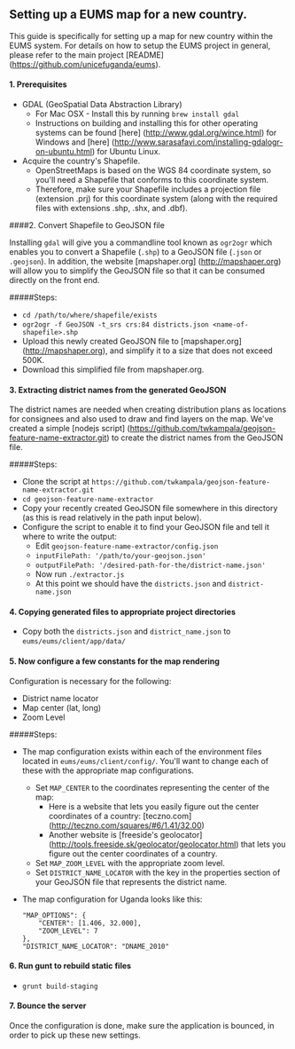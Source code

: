 Setting up a EUMS map for a new country.
---

This guide is specifically for setting up a map for new country within the EUMS system. For details on how to setup the EUMS project in general, please refer to the main project [README] (https://github.com/unicefuganda/eums).

#### 1. Prerequisites

* GDAL (GeoSpatial Data Abstraction Library)
	* For Mac OSX - Install this by running `brew install gdal`
	* Instructions on building and installing this for other operating systems can be found [here] (http://www.gdal.org/wince.html) for Windows  and [here] (http://www.sarasafavi.com/installing-gdalogr-on-ubuntu.html) for Ubuntu Linux.
* Acquire the country's Shapefile. 
	* OpenStreetMaps is based on the WGS 84 coordinate system, so you'll need a Shapefile that conforms to this coordinate system. 
	* Therefore, make sure your Shapefile includes a projection file (extension .prj) for this coordinate system (along with the required files with extensions .shp, .shx, and .dbf).


####2. Convert Shapefile to GeoJSON file

Installing `gdal` will give you a commandline tool known as `ogr2ogr` which enables you to convert a Shapefile (`.shp`) to a GeoJSON file (`.json` or `.geojson`). In addition, the website [mapshaper.org] (http://mapshaper.org) will allow you to simplify the GeoJSON file so that it can be consumed directly on the front end.

#####Steps:

* `cd /path/to/where/shapefile/exists`
* `ogr2ogr -f GeoJSON -t_srs crs:84 districts.json <name-of-shapefile>.shp`
* Upload this newly created GeoJSON file to [mapshaper.org] (http://mapshaper.org), and simplify it to a size that does not exceed 500K.
* Download this simplified file from mapshaper.org.

#### 3. Extracting district names from the generated GeoJSON

The district names are needed when creating distribution plans as locations for consignees and also used to draw and find layers on the map. We've created a simple [nodejs script] (https://github.com/twkampala/geojson-feature-name-extractor.git) to create the district names from the GeoJSON file.

#####Steps:

* Clone the script at `https://github.com/twkampala/geojson-feature-name-extractor.git`
* `cd geojson-feature-name-extractor`
* Copy your recently created GeoJSON file somewhere in this directory (as this is read relatively in the path input below).
* Configure the script to enable it to find your GeoJSON file and tell it where to write the output:
	* Edit `geojson-feature-name-extractor/config.json`
	* `inputFilePath: '/path/to/your-geojson.json'`
	* `outputFilePath: '/desired-path-for-the/district-name.json'`
	* Now run `./extractor.js`
	* At this point we should have the `districts.json` and `district-name.json`

#### 4. Copying generated files to appropriate project directories

* Copy both the `districts.json` and `district_name.json` to `eums/eums/client/app/data/`

#### 5. Now configure a few constants for the map rendering

Configuration is necessary for the following:

* District name locator
* Map center (lat, long)
* Zoom Level

#####Steps:

* The map configuration exists within each of the environment files located in `eums/eums/client/config/`. You'll want to change each of these with the appropriate map configurations.
	* Set `MAP_CENTER` to the coordinates representing the center of the map:
		* Here is a website that lets you easily figure out the center coordinates of a country: [teczno.com] (http://teczno.com/squares/#6/1.41/32.00)
		* Another website is [freeside's geolocator] (http://tools.freeside.sk/geolocator/geolocator.html) that lets you figure out the center coordinates of a country.
	* Set `MAP_ZOOM_LEVEL` with the appropriate zoom level.
	* Set `DISTRICT_NAME_LOCATOR` with the key in the properties section of your GeoJSON file that represents the district name.

* The map configuration for Uganda looks like this:

	```
	"MAP_OPTIONS": {
		"CENTER": [1.406, 32.000],
		"ZOOM_LEVEL": 7
	},
	"DISTRICT_NAME_LOCATOR": "DNAME_2010"
	```
#### 6. Run gunt to rebuild static files

* `grunt build-staging`

#### 7. Bounce the server

Once the configuration is done, make sure the application is bounced, in order to pick up these new settings.
